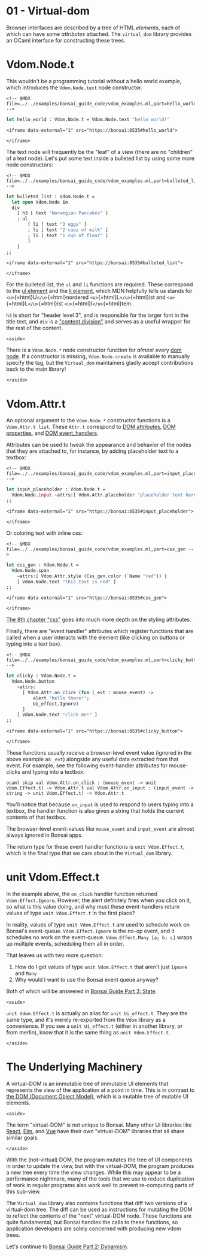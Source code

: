 # 01 - Virtual-dom

Browser interfaces are described by a tree of HTML *elements*, each of
which can have some *attributes* attached. The `virtual_dom` library
provides an OCaml interface for constructing these trees.

# Vdom.Node.t

This wouldn't be a programming tutorial without a hello world example,
which introduces the `Vdom.Node.text` node constructor.

```{=html}
<!-- $MDX file=../../examples/bonsai_guide_code/vdom_examples.ml,part=hello_world -->
```
``` ocaml
let hello_world : Vdom.Node.t = Vdom.Node.text "hello world!"
```

```{=html}
<iframe data-external="1" src="https://bonsai:8535#hello_world">
```
```{=html}
</iframe>
```
The text node will frequently be the "leaf" of a view (there are no
"children" of a text node). Let's put some text inside a bulleted list
by using some more node constructors:

```{=html}
<!-- $MDX file=../../examples/bonsai_guide_code/vdom_examples.ml,part=bulleted_list -->
```
``` ocaml
let bulleted_list : Vdom.Node.t =
  let open Vdom.Node in
  div
    [ h3 [ text "Norwegian Pancakes" ]
    ; ul
        [ li [ text "3 eggs" ]
        ; li [ text "2 cups of milk" ]
        ; li [ text "1 cup of flour" ]
        ]
    ]
;;
```

```{=html}
<iframe data-external="1" src="https://bonsai:8535#bulleted_list">
```
```{=html}
</iframe>
```
For the bulleted list, the `ul` and `li` functions are required. These
correspond to the [ul
element](https://developer.mozilla.org/en-US/docs/Web/HTML/Element/ul)
and the [li
element](https://developer.mozilla.org/en-US/docs/Web/HTML/Element/li),
which MDN helpfully tells us stands for
`<u>`{=html}U`</u>`{=html}nordered `<u>`{=html}L`</u>`{=html}ist and
`<u>`{=html}L`</u>`{=html}ist `<u>`{=html}I`</u>`{=html}tem.

`h3` is short for "header level 3", and is responsible for the larger
font in the title text, and `div` is a ["content
division"](https://developer.mozilla.org/en-US/docs/Web/HTML/Element/div)
and serves as a useful wrapper for the rest of the content.

```{=html}
<aside>
```
There is a `Vdom.Node.*` node constructor function for *almost* every
[dom node](https://developer.mozilla.org/en-US/docs/Web/HTML/Element).
If a constructor is missing, `Vdom.Node.create` is available to manually
specify the tag, but the `Virtual_dom` maintainers gladly accept
contributions back to the main library!
```{=html}
</aside>
```
# Vdom.Attr.t

An optional argument to the `Vdom.Node.*` constructor functions is a
`Vdom.Attr.t list`. These `Attr.t` correspond to [DOM
attributes](https://developer.mozilla.org/en-US/docs/Web/HTML/Attributes),
[DOM
properties](https://developer.mozilla.org/en-US/docs/Web/API/Element#properties),
and [DOM
event_handlers](https://developer.mozilla.org/en-US/docs/Web/Guide/Events/Event_handlers).

Attributes can be used to tweak the appearance and behavior of the nodes
that they are attached to, for instance, by adding placeholder text to a
textbox:

```{=html}
<!-- $MDX file=../../examples/bonsai_guide_code/vdom_examples.ml,part=input_placeholder -->
```
``` ocaml
let input_placeholder : Vdom.Node.t =
  Vdom.Node.input ~attrs:[ Vdom.Attr.placeholder "placeholder text here" ] ()
;;
```

```{=html}
<iframe data-external="1" src="https://bonsai:8535#input_placeholder">
```
```{=html}
</iframe>
```
Or coloring text with inline css:

```{=html}
<!-- $MDX file=../../examples/bonsai_guide_code/vdom_examples.ml,part=css_gen -->
```
``` ocaml
let css_gen : Vdom.Node.t =
  Vdom.Node.span
    ~attrs:[ Vdom.Attr.style (Css_gen.color (`Name "red")) ]
    [ Vdom.Node.text "this text is red" ]
;;
```

```{=html}
<iframe data-external="1" src="https://bonsai:8535#css_gen">
```
```{=html}
</iframe>
```
[The 8th chapter "css"](./08-css.md) goes into much more depth on the
styling attributes.

Finally, there are "event handler" attributes which register functions
that are called when a user interacts with the element (like clicking on
buttons or typing into a text box).

```{=html}
<!-- $MDX file=../../examples/bonsai_guide_code/vdom_examples.ml,part=clicky_button -->
```
``` ocaml
let clicky : Vdom.Node.t =
  Vdom.Node.button
    ~attrs:
      [ Vdom.Attr.on_click (fun (_evt : mouse_event) ->
          alert "hello there!";
          Ui_effect.Ignore)
      ]
    [ Vdom.Node.text "click me!" ]
;;
```

```{=html}
<iframe data-external="1" src="https://bonsai:8535#clicky_button">
```
```{=html}
</iframe>
```
These functions usually receive a browser-level event value (ignored in
the above example as `_evt`) alongside any useful data extracted from
that event. For example, see the following event-handler attributes for
mouse-clicks and typing into a textbox:

`ocaml skip val Vdom.Attr.on_click : (mouse_event -> unit Vdom.Effect.t) -> Vdom.Attr.t val Vdom.Attr.on_input : (input_event -> string -> unit Vdom.Effect.t) -> Vdom.Attr.t`

You'll notice that because `on_input` is used to respond to users typing
into a textbox, the handler function is also given a string that holds
the current contents of that textbox.

The browser-level event-values like `mouse_event` and `input_event` are
almost always ignored in Bonsai apps.

The return type for these event handler functions is
`unit Vdom.Effect.t`, which is the final type that we care about in the
`Virtual_dom` library.

# unit Vdom.Effect.t

In the example above, the `on_click` handler function returned
`Vdom.Effect.Ignore`. However, the alert definitely fires when you click
on it, so what is this value doing, and why must these event-handlers
return values of type `unit Vdom.Effect.t` in the first place?

In reality, values of type `unit Vdom.Effect.t` are used to schedule
work on Bonsai's event-queue. `Vdom.Effect.Ignore` is the no-op event,
and it schedules no work on the event-queue.
`Vdom.Effect.Many [a; b; c]` wraps up multiple events, scheduling them
all in order.

That leaves us with two more question:

1.  How do I get values of type `unit Vdom.Effect.t` that aren't just
    `Ignore` and `Many`
2.  Why would I want to use the Bonsai event queue anyway?

Both of which will be answered in [Bonsai Guide Part 3:
State](./03-state.md).

```{=html}
<aside>
```
`unit Vdom.Effect.t` is actually an alias for `unit Ui_effect.t`. They
are the same type, and it's merely re-exported from the `Vdom` library
as a convenience. If you see a `unit Ui_effect.t` (either in another
library, or from merlin), know that it is the same thing as
`unit Vdom.Effect.t`.
```{=html}
</aside>
```
# The Underlying Machinery

A virtual-DOM is an immutable tree of immutable UI elements that
represents the view of the application at a point in time. This is in
contrast to [the DOM (Document Object
Model)](https://developer.mozilla.org/en-US/docs/Web/API/Document_Object_Model),
which is a mutable tree of mutable UI elements.

```{=html}
<aside>
```
The term "virtual-DOM" is not unique to Bonsai. Many other UI libraries
like [React](https://reactjs.org/docs/faq-internals.html),
[Elm](https://github.com/elm/virtual-DOM), and
[Vue](https://vuejs.org/v2/guide/render-function.html#The-Virtual-DOM)
have their own "virtual-DOM" libraries that all share similar goals.
```{=html}
</aside>
```
With the (not-virtual) DOM, the program mutates the tree of UI
components in order to update the view, but with the virtual-DOM, the
program produces a new tree every time the view changes. While this may
appear to be a performance nightmare, many of the tools that we use to
reduce duplication of work in regular programs also work well to prevent
re-computing parts of this sub-view.

The `Virtual_dom` library also contains functions that diff two versions
of a virtual-dom tree. The diff can be used as instructions for mutating
the DOM to reflect the contents of the "next" virtual-DOM node. These
functions are quite fundamental, but Bonsai handles the calls to these
functions, so application developers are solely concerned with producing
new vdom trees.

Let's continue to [Bonsai Guide Part 2: Dynamism](./02-dynamism.md).
